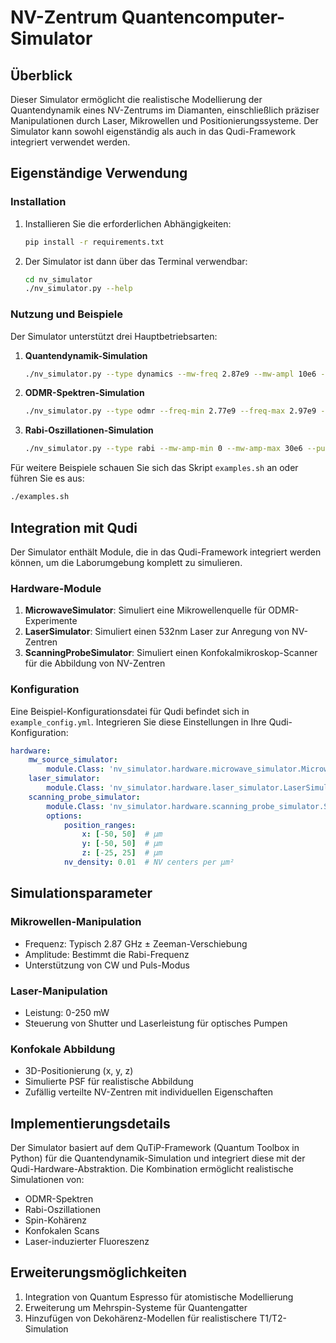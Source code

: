 # NV-Zentrum Quantencomputer-Simulator

## Überblick
Dieser Simulator ermöglicht die realistische Modellierung der Quantendynamik eines NV-Zentrums im Diamanten, einschließlich präziser Manipulationen durch Laser, Mikrowellen und Positionierungssysteme. Der Simulator kann sowohl eigenständig als auch in das Qudi-Framework integriert verwendet werden.

## Eigenständige Verwendung

### Installation

1. Installieren Sie die erforderlichen Abhängigkeiten:
   ```bash
   pip install -r requirements.txt
   ```

2. Der Simulator ist dann über das Terminal verwendbar:
   ```bash
   cd nv_simulator
   ./nv_simulator.py --help
   ```

### Nutzung und Beispiele

Der Simulator unterstützt drei Hauptbetriebsarten:

1. **Quantendynamik-Simulation**
   ```bash
   ./nv_simulator.py --type dynamics --mw-freq 2.87e9 --mw-ampl 10e6 --t-max 1000
   ```

2. **ODMR-Spektren-Simulation**
   ```bash
   ./nv_simulator.py --type odmr --freq-min 2.77e9 --freq-max 2.97e9 --freq-points 101
   ```

3. **Rabi-Oszillationen-Simulation**
   ```bash
   ./nv_simulator.py --type rabi --mw-amp-min 0 --mw-amp-max 30e6 --pulse-duration 500
   ```

Für weitere Beispiele schauen Sie sich das Skript `examples.sh` an oder führen Sie es aus:
```bash
./examples.sh
```

## Integration mit Qudi

Der Simulator enthält Module, die in das Qudi-Framework integriert werden können, um die Laborumgebung komplett zu simulieren.

### Hardware-Module

1. **MicrowaveSimulator**: Simuliert eine Mikrowellenquelle für ODMR-Experimente
2. **LaserSimulator**: Simuliert einen 532nm Laser zur Anregung von NV-Zentren
3. **ScanningProbeSimulator**: Simuliert einen Konfokalmikroskop-Scanner für die Abbildung von NV-Zentren

### Konfiguration

Eine Beispiel-Konfigurationsdatei für Qudi befindet sich in `example_config.yml`. Integrieren Sie diese Einstellungen in Ihre Qudi-Konfiguration:

```yaml
hardware:
    mw_source_simulator:
        module.Class: 'nv_simulator.hardware.microwave_simulator.MicrowaveSimulator'
    laser_simulator:
        module.Class: 'nv_simulator.hardware.laser_simulator.LaserSimulator'
    scanning_probe_simulator:
        module.Class: 'nv_simulator.hardware.scanning_probe_simulator.ScanningProbeSimulator'
        options:
            position_ranges:
                x: [-50, 50]  # μm
                y: [-50, 50]  # μm
                z: [-25, 25]  # μm
            nv_density: 0.01  # NV centers per μm²
```

## Simulationsparameter

### Mikrowellen-Manipulation
- Frequenz: Typisch 2.87 GHz ± Zeeman-Verschiebung
- Amplitude: Bestimmt die Rabi-Frequenz
- Unterstützung von CW und Puls-Modus

### Laser-Manipulation
- Leistung: 0-250 mW
- Steuerung von Shutter und Laserleistung für optisches Pumpen

### Konfokale Abbildung
- 3D-Positionierung (x, y, z)
- Simulierte PSF für realistische Abbildung
- Zufällig verteilte NV-Zentren mit individuellen Eigenschaften

## Implementierungsdetails

Der Simulator basiert auf dem QuTiP-Framework (Quantum Toolbox in Python) für die Quantendynamik-Simulation und integriert diese mit der Qudi-Hardware-Abstraktion. Die Kombination ermöglicht realistische Simulationen von:

- ODMR-Spektren
- Rabi-Oszillationen
- Spin-Kohärenz
- Konfokalen Scans
- Laser-induzierter Fluoreszenz

## Erweiterungsmöglichkeiten

1. Integration von Quantum Espresso für atomistische Modellierung
2. Erweiterung um Mehrspin-Systeme für Quantengatter
3. Hinzufügen von Dekohärenz-Modellen für realistischere T1/T2-Simulation